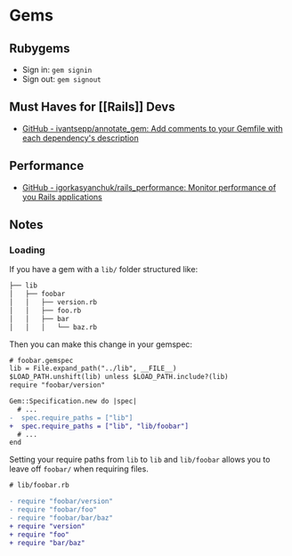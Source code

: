 # Gems

## Rubygems

- Sign in: `gem signin`
- Sign out: `gem signout`


## Must Haves for [[Rails]] Devs

- [GitHub - ivantsepp/annotate_gem: Add comments to your Gemfile with each dependency's description](https://github.com/ivantsepp/annotate_gem/)

## Performance

- [GitHub - igorkasyanchuk/rails_performance: Monitor performance of you Rails applications](https://github.com/igorkasyanchuk/rails_performance)

## Notes

### Loading

If you have a gem with a `lib/` folder structured like:

```md
├── lib
│   ├── foobar
│   │   ├── version.rb
│   │   ├── foo.rb
│   │   ├── bar
│   │   │   └── baz.rb
```

Then you can make this change in your gemspec:

```diff
# foobar.gemspec
lib = File.expand_path("../lib", __FILE__)
$LOAD_PATH.unshift(lib) unless $LOAD_PATH.include?(lib)
require "foobar/version"

Gem::Specification.new do |spec|
  # ...
-  spec.require_paths = ["lib"]
+  spec.require_paths = ["lib", "lib/foobar"]
  # ...
end
```

Setting your require paths from `lib` to `lib` and `lib/foobar` allows you to leave off `foobar/` when requiring files.

```diff
# lib/foobar.rb

- require "foobar/version"
- require "foobar/foo"
- require "foobar/bar/baz"
+ require "version"
+ require "foo"
+ require "bar/baz"
```
